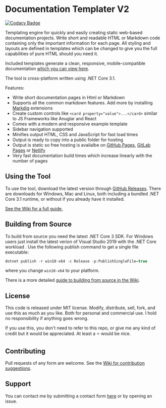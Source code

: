 # Documentation Templater V2

[![Codacy Badge](https://app.codacy.com/project/badge/Grade/87bea31db9ff49609bf01043525fb510)](https://www.codacy.com/manual/James231/Documentation-Templater?utm_source=github.com&amp;utm_medium=referral&amp;utm_content=James231/Documentation-Templater&amp;utm_campaign=Badge_Grade)

Templating engine for quickly and easily creating static web-based documentation projects. Write short and readable HTML or Markdown code containing only the important information for each page. All styling and layouts are defined in templates which can be changed to give you the full capabilities of pure HTML should you need it.

Included templates generate a clean, responsive, mobile-compatible documentation [which you can view here](https://documentation-templater-sample.jam-es.com/).

The tool is cross-platform written using .NET Core 3.1.

Features:
*   Write short documentation pages in Html or Markdown
*   Supports all the common markdown features. Add more by installing [Markdig](https://github.com/lunet-io/markdig) extensions
*   Create custom controls like `<card property="value">...</card>` similar to JS Frameworks like Anuglar and React
*   Comes with a modern and responsive example template
*   Sidebar navigation supported
*   Minifies output HTML, CSS and JavaScript for fast load times
*   Output is ready to copy into a public folder for hosting
*   Output is static so free hosting is availalbe on [GitHub Pages](https://pages.github.com/), [GitLab Pages](https://about.gitlab.com/stages-devops-lifecycle/pages/) or [Netlify](https://www.netlify.com/)
*   Very fast documentation build times which increase linearly with the number of pages

## Using the Tool

To use the tool, download the latest version through [GitHub Releases](https://github.com/James231/documentation-templater/releases). There are downloads for Windows, Mac and Linux, both including a bundled .NET Core 3.1 runtime, or without if you already have it installed.

[See the Wiki for a full guide.](https://github.com/James231/Documentation-Templater/wiki)

## Building from Source

To build from source you need the latest .NET Core 3 SDK. For Windows users just install the latest verion of Visual Studio 2019 with the .NET Core workload . Use the following publish command to get a single file executable:
```C#
dotnet publish -r win10-x64 -c Release -p:PublishSingleFile=true
```
where you change `win10-x64` to your platform.

There is a more detailed [guide to building from source in the Wiki](https://github.com/James231/Documentation-Templater/wiki/10.-Building-From-Source).

## License

This code is released under MIT license. Modify, distribute, sell, fork, and use this as much as you like. Both for personal and commercial use. I hold no responsibility if anything goes wrong.

If you use this, you don't need to refer to this repo, or give me any kind of credit but it would be appreciated. At least a :star: would be nice.

## Contributing

Pull requests of any form are welcome. See the [Wiki for contribution suggestions](https://github.com/James231/Documentation-Templater/wiki/11.-Welcome-Contributions).

## Support

You can contact me by submitting a contact form [here](https://jam-es.com) or by opening an issue.